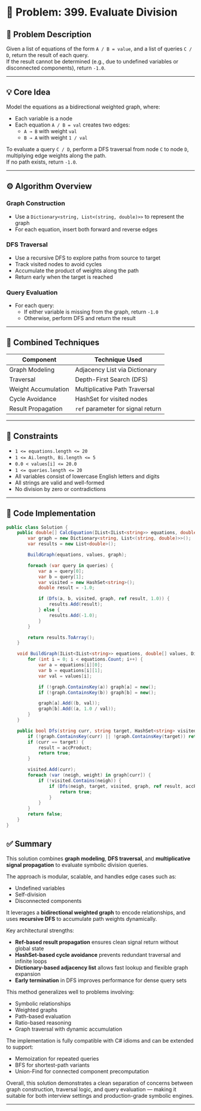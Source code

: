 # 📘 Problem: 399. Evaluate Division

## 🧩 Problem Description  
Given a list of equations of the form `A / B = value`, and a list of queries `C / D`, return the result of each query.  
If the result cannot be determined (e.g., due to undefined variables or disconnected components), return `-1.0`.

---

## 💡 Core Idea  
Model the equations as a bidirectional weighted graph, where:

- Each variable is a node  
- Each equation `A / B = val` creates two edges:
  - `A → B` with weight `val`  
  - `B → A` with weight `1 / val`

To evaluate a query `C / D`, perform a DFS traversal from node `C` to node `D`, multiplying edge weights along the path.  
If no path exists, return `-1.0`.

---

## ⚙️ Algorithm Overview

### Graph Construction  
- Use a `Dictionary<string, List<(string, double)>>` to represent the graph  
- For each equation, insert both forward and reverse edges

### DFS Traversal  
- Use a recursive DFS to explore paths from source to target  
- Track visited nodes to avoid cycles  
- Accumulate the product of weights along the path  
- Return early when the target is reached

### Query Evaluation  
- For each query:
  - If either variable is missing from the graph, return `-1.0`  
  - Otherwise, perform DFS and return the result

---

## 🧠 Combined Techniques

| Component           | Technique Used                  |
|--------------------|----------------------------------|
| Graph Modeling      | Adjacency List via Dictionary    |
| Traversal           | Depth-First Search (DFS)         |
| Weight Accumulation | Multiplicative Path Traversal    |
| Cycle Avoidance     | HashSet for visited nodes        |
| Result Propagation  | `ref` parameter for signal return|

---

## 🧪 Constraints

- `1 <= equations.length <= 20`  
- `1 <= Ai.length, Bi.length <= 5`  
- `0.0 < values[i] <= 20.0`  
- `1 <= queries.length <= 20`  
- All variables consist of lowercase English letters and digits  
- All strings are valid and well-formed  
- No division by zero or contradictions

---

## 🧱 Code Implementation

```csharp
public class Solution {
    public double[] CalcEquation(IList<IList<string>> equations, double[] values, IList<IList<string>> queries) {
        var graph = new Dictionary<string, List<(string, double)>>();
        var results = new List<double>();

        BuildGraph(equations, values, graph);

        foreach (var query in queries) {
            var a = query[0];
            var b = query[1];
            var visited = new HashSet<string>();
            double result = -1.0;

            if (Dfs(a, b, visited, graph, ref result, 1.0)) {
                results.Add(result);
            } else {
                results.Add(-1.0);
            }
        }

        return results.ToArray();
    }

    void BuildGraph(IList<IList<string>> equations, double[] values, Dictionary<string, List<(string, double)>> graph) {
        for (int i = 0; i < equations.Count; i++) {
            var a = equations[i][0];
            var b = equations[i][1];
            var val = values[i];

            if (!graph.ContainsKey(a)) graph[a] = new();
            if (!graph.ContainsKey(b)) graph[b] = new();

            graph[a].Add((b, val));
            graph[b].Add((a, 1.0 / val));
        }
    }

    public bool Dfs(string curr, string target, HashSet<string> visited, Dictionary<string, List<(string, double)>> graph, ref double result, double accProduct) {
        if (!graph.ContainsKey(curr) || !graph.ContainsKey(target)) return false;
        if (curr == target) {
            result = accProduct;
            return true;
        }

        visited.Add(curr);
        foreach (var (neigh, weight) in graph[curr]) {
            if (!visited.Contains(neigh)) {
                if (Dfs(neigh, target, visited, graph, ref result, accProduct * weight)) {
                    return true;
                }
            }
        }
        return false;
    }
}

```
## ✅ Summary

This solution combines **graph modeling**, **DFS traversal**, and **multiplicative signal propagation** to evaluate symbolic division queries.

The approach is modular, scalable, and handles edge cases such as:
- Undefined variables
- Self-division
- Disconnected components

It leverages a **bidirectional weighted graph** to encode relationships, and uses **recursive DFS** to accumulate path weights dynamically.

Key architectural strengths:
- **Ref-based result propagation** ensures clean signal return without global state
- **HashSet-based cycle avoidance** prevents redundant traversal and infinite loops
- **Dictionary-based adjacency list** allows fast lookup and flexible graph expansion
- **Early termination** in DFS improves performance for dense query sets

This method generalizes well to problems involving:
- Symbolic relationships
- Weighted graphs
- Path-based evaluation
- Ratio-based reasoning
- Graph traversal with dynamic accumulation

The implementation is fully compatible with C# idioms and can be extended to support:
- Memoization for repeated queries
- BFS for shortest-path variants
- Union-Find for connected component precomputation

Overall, this solution demonstrates a clean separation of concerns between graph construction, traversal logic, and query evaluation — making it suitable for both interview settings and production-grade symbolic engines.


---
